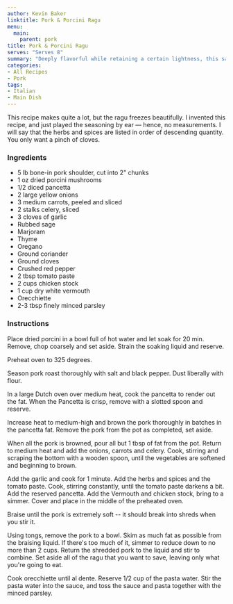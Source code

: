 ```yaml
---
author: Kevin Baker
linktitle: Pork & Porcini Ragu
menu:
  main:
    parent: pork
title: Pork & Porcini Ragu
serves: "Serves 8"
summary: "Deeply flavorful while retaining a certain lightness, this sauce clings lightly to pasta and makes a very elegant dinner. "
categories:
- All Recipes
- Pork
tags: 
- Italian
- Main Dish
---
```

This recipe makes quite a lot, but the ragu freezes beautifully. I invented this recipe, and just played the seasoning by ear — hence, no measurements. I will say that the herbs and spices are listed in order of descending quantity. You only want a pinch of cloves.

### Ingredients

<div class="ingredient-list">

* 5 lb bone-in pork shoulder, cut into 2" chunks  
* 1 oz dried porcini mushrooms  
* 1/2 diced pancetta  
* 2 large yellow onions  
* 3 medium carrots, peeled and sliced  
* 2 stalks celery, sliced  
* 3 cloves of garlic  
* Rubbed sage  
* Marjoram  
* Thyme  
* Oregano  
* Ground coriander  
* Ground cloves  
* Crushed red pepper  
* 2 tbsp tomato paste  
* 2 cups chicken stock  
* 1 cup dry white vermouth  
* Orecchiette  
* 2-3 tbsp finely minced parsley  

</div>

### Instructions
Place dried porcini in a bowl full of hot water and let soak for 20 min. Remove, chop coarsely and set aside. Strain the soaking liquid and reserve. 

Preheat oven to 325 degrees. 

Season pork roast thoroughly with salt and black pepper.  Dust liberally with flour. 

In a large Dutch oven over medium heat, cook the pancetta to render out the fat. When the Pancetta is crisp, remove with a slotted spoon and reserve.  

Increase heat to medium-high and brown the pork thoroughly in batches in the pancetta fat. Remove the pork from the pot as completed, set aside. 

When all the pork is browned, pour all but 1 tbsp of fat from the pot. Return to medium heat and add the onions, carrots and celery.  Cook, stirring and scraping the bottom with a wooden spoon, until the vegetables are softened and beginning to brown.    

Add the garlic and cook for 1 minute.  Add the herbs and spices and the tomato paste. Cook, stirring constantly, until the tomato paste darkens a bit. Add the reserved pancetta. Add the Vermouth and chicken stock, bring to a simmer. Cover and place in the middle of the preheated oven.  

Braise until the pork is extremely soft -- it should break into shreds when you stir it. 

Using tongs, remove the pork to a bowl.  Skim as much fat as possible from the braising liquid.  If there's too much of it, simmer to reduce down to no more than 2 cups. Return the shredded pork to the liquid and stir to combine.  Set aside all of the ragu that you want to save, leaving only what you're going to eat. 

Cook orecchiette until al dente.   Reserve 1/2 cup of the pasta water.  Stir the pasta water into the sauce, and toss the sauce and pasta together with the minced parsley. 